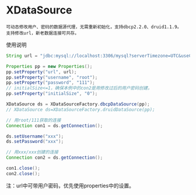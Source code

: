 # XDataSource
	可动态修改用户、密码的数据源代理，无需重新初始化，支持dbcp2.2.0、druid1.1.9。
	支持修改url，新老数据连接可共存。

使用说明

```java
String url = "jdbc:mysql://localhost:3306/mysql?serverTimezone=UTC&useCursorFetch=true";

Properties pp = new Properties();
pp.setProperty("url", url);
pp.setProperty("username", "root");
pp.setProperty("password", "111");
// initialSize<=1，确保本例中的con2是用修改过后的用户密码创建。
pp.setProperty("initialSize", "0");

XDataSource ds = XDataSourceFactory.dbcpDataSource(pp);
// XDataSource ds=XDataSourceFactory.druidDataSource(pp);

// 用root/111获取的连接
Connection con1 = ds.getConnection();

ds.setUsername("xxx");
ds.setPassword("xxx");

// 用xxx/xxx创建的连接
Connection con2 = ds.getConnection();

con1.close();
con2.close();
```

注：url中可带用户密码，优先使用properties中的设置。
